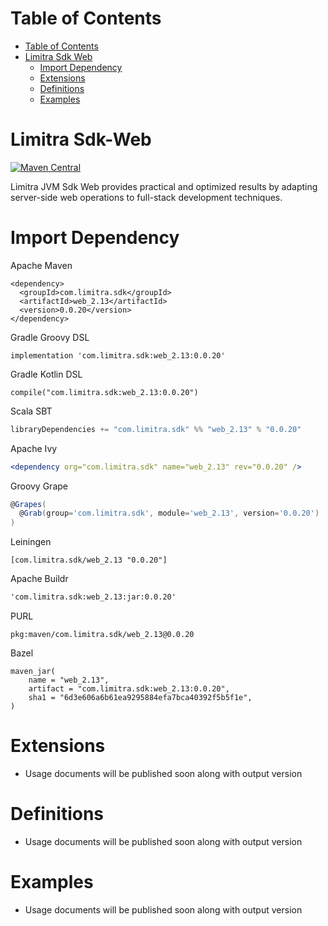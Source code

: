 Table of Contents
=================

- [Table of Contents](#table-of-contents)
- [Limitra Sdk Web](#limitra-sdk-web)
    - [Import Dependency](#import-dependency)
    - [Extensions](#extensions)
    - [Definitions](#definitions)
    - [Examples](#examples)

Limitra Sdk-Web
=======

[![Maven Central](https://img.shields.io/maven-central/v/com.limitra.sdk/web_2.13.svg?label=Maven%20Central)](https://search.maven.org/search?q=g:%22com.limitra.sdk%22%20AND%20a:%22web_2.13%22)

Limitra JVM Sdk Web provides practical and optimized results by adapting server-side web operations to full-stack development techniques. 

Import Dependency
=================

Apache Maven
````Maven
<dependency>
  <groupId>com.limitra.sdk</groupId>
  <artifactId>web_2.13</artifactId>
  <version>0.0.20</version>
</dependency>
````

Gradle Groovy DSL
````Gradle Groovy DSL
implementation 'com.limitra.sdk:web_2.13:0.0.20'
````

Gradle Kotlin DSL
````Gradle Kotlin DSL
compile("com.limitra.sdk:web_2.13:0.0.20")
````

Scala SBT
````Scala SBT
libraryDependencies += "com.limitra.sdk" %% "web_2.13" % "0.0.20"
````

Apache Ivy
````Apache Ivy
<dependency org="com.limitra.sdk" name="web_2.13" rev="0.0.20" />
````

Groovy Grape
````Groovy Grape
@Grapes(
  @Grab(group='com.limitra.sdk', module='web_2.13', version='0.0.20')
)
````

Leiningen
````Leiningen
[com.limitra.sdk/web_2.13 "0.0.20"]
````

Apache Buildr
````Apache Buildr
'com.limitra.sdk:web_2.13:jar:0.0.20'
````

PURL
````PURL
pkg:maven/com.limitra.sdk/web_2.13@0.0.20
````

Bazel
````Bazel
maven_jar(
    name = "web_2.13",
    artifact = "com.limitra.sdk:web_2.13:0.0.20",
    sha1 = "6d3e606a6b61ea9295884efa7bca40392f5b5f1e",
)
````

Extensions
==========

* Usage documents will be published soon along with output version

Definitions
=========

* Usage documents will be published soon along with output version

Examples
========

* Usage documents will be published soon along with output version
